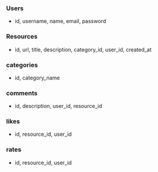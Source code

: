 ### Users
* id, username, name, email, password

### Resources
* id, url, title, description, category_id, user_id, created_at

### categories
* id, category_name

### comments
* id, description, user_id, resource_id

### likes
* id, resource_id, user_id

### rates
* id, resource_id, user_id
